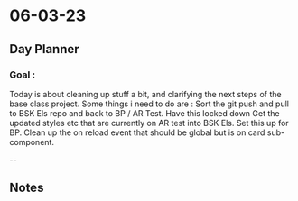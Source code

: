 # 06-03-23

## Day Planner

### Goal :
Today is about cleaning up stuff a bit, and clarifying the next steps of the base class project. Some things i need to do are :
Sort the git push and pull to BSK Els repo and back to BP / AR Test. Have this locked down
Get the updated styles etc that are currently on AR test into BSK Els.
Set this up for BP.
Clean up the on reload event that should be global but is on card sub-component.

--

## Notes

###
